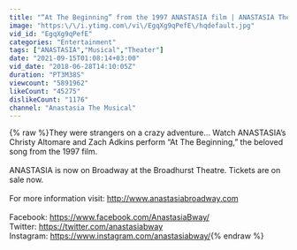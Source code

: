 ```yaml
---
title: "“At The Beginning” from the 1997 ANASTASIA film | ANASTASIA The Musical"
image: "https:\/\/i.ytimg.com\/vi\/EgqXg9qPefE\/hqdefault.jpg"
vid_id: "EgqXg9qPefE"
categories: "Entertainment"
tags: ["ANASTASIA","Musical","Theater"]
date: "2021-09-15T01:08:14+03:00"
vid_date: "2018-06-28T14:10:05Z"
duration: "PT3M38S"
viewcount: "5891962"
likeCount: "45275"
dislikeCount: "1176"
channel: "Anastasia The Musical"
---
```

{% raw %}They were strangers on a crazy adventure… Watch ANASTASIA’s Christy Altomare and Zach Adkins perform “At The Beginning,” the beloved song from the 1997 film. <br /><br />ANASTASIA is now on Broadway at the Broadhurst Theatre. Tickets are on sale now. <br /><br />For more information visit: <a rel="nofollow" target="blank" href="http://www.anastasiabroadway.com">http://www.anastasiabroadway.com</a> <br /><br />Facebook: <a rel="nofollow" target="blank" href="https://www.facebook.com/AnastasiaBway/">https://www.facebook.com/AnastasiaBway/</a> <br />Twitter: <a rel="nofollow" target="blank" href="https://twitter.com/anastasiabway">https://twitter.com/anastasiabway</a><br /> Instagram: <a rel="nofollow" target="blank" href="https://www.instagram.com/anastasiabway/">https://www.instagram.com/anastasiabway/</a>{% endraw %}
